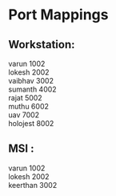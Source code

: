 # Port Mappings

## Workstation:

varun 1002    
lokesh 2002    
vaibhav 3002    
sumanth 4002    
rajat 5002    
muthu 6002    
uav 7002    
holojest 8002    

## MSI :

varun 1002  
lokesh 2002  
keerthan 3002  


